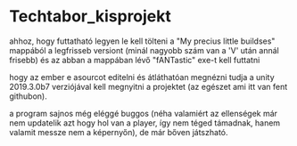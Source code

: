 # Techtabor_kisprojekt

ahhoz, hogy futtatható legyen le kell tölteni a "My precius little buildses" mappából a legfrisseb versiont (minál nagyobb szám van a 'V' után annál frisebb) és az abban a mappában lévő "fANTastic" exe-t kell futtatni

hogy az ember e asourcot editelni és átláthatóan megnézni tudja a unity 2019.3.0b7 verziójával kell megnyitni a projektet (az egészet ami itt van fent githubon).

a program sajnos még eléggé buggos (néha valamiért az ellenségek már nem updatelik azt hogy hol van a player, így nem téged támadnak, hanem valamit messze nem a képernyőn), de már bőven játszható.
